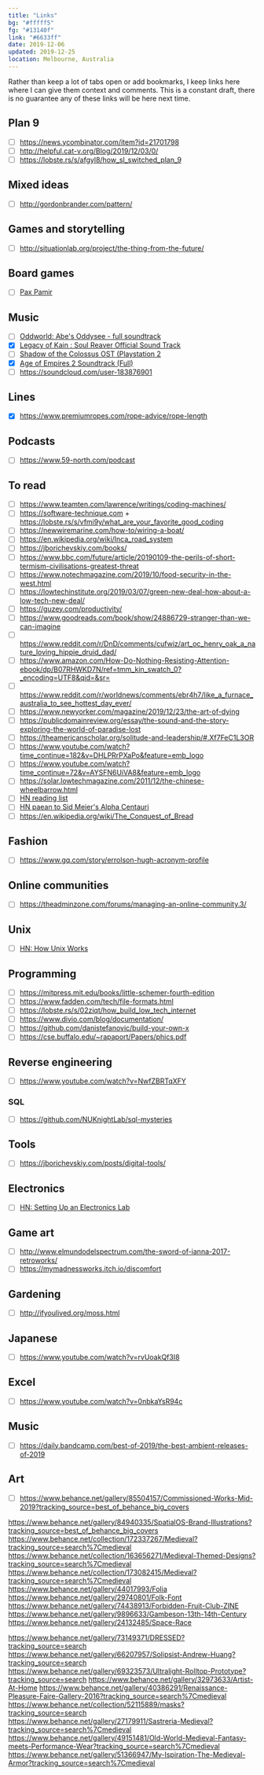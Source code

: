 ```yaml
---
title: "Links"
bg: "#fffff5"
fg: "#13140f"
link: "#6633ff"
date: 2019-12-06
updated: 2019-12-25
location: Melbourne, Australia
---
```

Rather than keep a lot of tabs open or add bookmarks, I keep links here where I can give them context and comments. This is a constant draft, there is no guarantee any of these links will be here next time.

## Plan 9
- [ ] <https://news.ycombinator.com/item?id=21701798>
- [ ] <http://helpful.cat-v.org/Blog/2019/12/03/0/>
- [ ] <https://lobste.rs/s/afgyl8/how_sl_switched_plan_9>

## Mixed ideas
- [ ] <http://gordonbrander.com/pattern/>

## Games and storytelling
- [ ] <http://situationlab.org/project/the-thing-from-the-future/>

## Board games
- [ ] [Pax Pamir](https://www.meeplemountain.com/reviews/pax-pamir-2nd-edition-review-the-players-of-games/)

## Music
- [ ] [Oddworld: Abe's Oddysee - full soundtrack](https://www.youtube.com/watch?v=8npn9vKSALc)
- [x] [Legacy of Kain : Soul Reaver Official Sound Track](https://www.youtube.com/watch?v=0HfYVKJEGvo)
- [ ] [Shadow of the Colossus OST (Playstation 2](https://www.youtube.com/watch?v=pmoYLtObCtY)
- [x] [Age of Empires 2 Soundtrack (Full)](https://www.youtube.com/watch?v=jadxTFqyhRM)
- [ ] <https://soundcloud.com/user-183876901>

## Lines ##
- [x] <https://www.premiumropes.com/rope-advice/rope-length>

## Podcasts ##
- [ ] <https://www.59-north.com/podcast>

## To read ##
- [ ] <https://www.teamten.com/lawrence/writings/coding-machines/>
- [ ] <https://software-technique.com> + <https://lobste.rs/s/vfmi9y/what_are_your_favorite_good_coding>
- [ ] <https://newwiremarine.com/how-to/wiring-a-boat/>
- [ ] <https://en.wikipedia.org/wiki/Inca_road_system>
- [ ] <https://jborichevskiy.com/books/>
- [ ] <https://www.bbc.com/future/article/20190109-the-perils-of-short-termism-civilisations-greatest-threat>
- [ ] <https://www.notechmagazine.com/2019/10/food-security-in-the-west.html>
- [ ] <https://lowtechinstitute.org/2019/03/07/green-new-deal-how-about-a-low-tech-new-deal/>
- [ ] <https://guzey.com/productivity/>
- [ ] <https://www.goodreads.com/book/show/24886729-stranger-than-we-can-imagine>
- [ ] <https://www.reddit.com/r/DnD/comments/cufwiz/art_oc_henry_oak_a_nature_loving_hippie_druid_dad/>
- [ ] <https://www.amazon.com/How-Do-Nothing-Resisting-Attention-ebook/dp/B07RHWKD7N/ref=tmm_kin_swatch_0?_encoding=UTF8&qid=&sr=>
- [ ] <https://www.reddit.com/r/worldnews/comments/ebr4h7/like_a_furnace_australia_to_see_hottest_day_ever/>
- [ ] <https://www.newyorker.com/magazine/2019/12/23/the-art-of-dying>
- [ ] <https://publicdomainreview.org/essay/the-sound-and-the-story-exploring-the-world-of-paradise-lost>
- [ ] <https://theamericanscholar.org/solitude-and-leadership/#.Xf7FeC1L3OR>
- [ ] <https://www.youtube.com/watch?time_continue=182&v=DHLPRrPXaPo&feature=emb_logo>
- [ ] <https://www.youtube.com/watch?time_continue=72&v=AYSFN6UiVA8&feature=emb_logo>
- [ ] <https://solar.lowtechmagazine.com/2011/12/the-chinese-wheelbarrow.html>
- [ ] [HN reading list](https://news.ycombinator.com/item?id=21900498)
- [ ] [HN paean to Sid Meier's Alpha Centauri](https://news.ycombinator.com/item?id=21901268)
- [ ] <https://en.wikipedia.org/wiki/The_Conquest_of_Bread>

## Fashion ##
- [ ] <https://www.gq.com/story/errolson-hugh-acronym-profile>

## Online communities ##
- [ ] <https://theadminzone.com/forums/managing-an-online-community.3/>

## Unix ##
- [ ] [HN: How Unix Works](https://news.ycombinator.com/item?id=21792751)

## Programming ##
- [ ] <https://mitpress.mit.edu/books/little-schemer-fourth-edition>
- [ ] <https://www.fadden.com/tech/file-formats.html>
- [ ] <https://lobste.rs/s/02ziqt/how_build_low_tech_internet>
- [ ] <https://www.divio.com/blog/documentation/>
- [ ] <https://github.com/danistefanovic/build-your-own-x>
- [ ] <https://cse.buffalo.edu/~rapaport/Papers/phics.pdf>

## Reverse engineering ##
- [ ] <https://www.youtube.com/watch?v=NwfZBRTqXFY>

### SQL ###
- [ ] <https://github.com/NUKnightLab/sql-mysteries>

## Tools ##
- [ ] <https://jborichevskiy.com/posts/digital-tools/>

## Electronics ##
- [ ] [HN: Setting Up an Electronics Lab](https://news.ycombinator.com/item?id=21795216)

## Game art ##
- [ ] <http://www.elmundodelspectrum.com/the-sword-of-ianna-2017-retroworks/>
- [ ] <https://mymadnessworks.itch.io/discomfort>

## Gardening ##
- [ ] <http://ifyoulived.org/moss.html>

## Japanese ##
- [ ] <https://www.youtube.com/watch?v=rvUoakQf3I8>

## Excel ##
- [ ] <https://www.youtube.com/watch?v=0nbkaYsR94c>

## Music ##
- [ ] <https://daily.bandcamp.com/best-of-2019/the-best-ambient-releases-of-2019>

## Art ##
- [ ] <https://www.behance.net/gallery/85504157/Commissioned-Works-Mid-2019?tracking_source=best_of_behance_big_covers>

<https://www.behance.net/gallery/84940335/SpatialOS-Brand-Illustrations?tracking_source=best_of_behance_big_covers>
<https://www.behance.net/collection/172337267/Medieval?tracking_source=search%7Cmedieval>
<https://www.behance.net/collection/163656271/Medieval-Themed-Designs?tracking_source=search%7Cmedieval>
<https://www.behance.net/collection/173082415/Medieval?tracking_source=search%7Cmedieval>
<https://www.behance.net/gallery/44017993/Folia>
<https://www.behance.net/gallery/29740801/Folk-Font>
<https://www.behance.net/gallery/74438913/Forbidden-Fruit-Club-ZINE>
<https://www.behance.net/gallery/9896633/Gambeson-13th-14th-Century>
<https://www.behance.net/gallery/24132485/Space-Race>


<https://www.behance.net/gallery/73149371/DRESSED?tracking_source=search>
<https://www.behance.net/gallery/66207957/Solipsist-Andrew-Huang?tracking_source=search>
<https://www.behance.net/gallery/69323573/Ultralight-Rolltop-Prototype?tracking_source=search>
<https://www.behance.net/gallery/32973633/Artist-At-Home>
<https://www.behance.net/gallery/40386291/Renaissance-Pleasure-Faire-Gallery-2016?tracking_source=search%7Cmedieval>
<https://www.behance.net/collection/52115889/masks?tracking_source=search>
<https://www.behance.net/gallery/27179911/Sastreria-Medieval?tracking_source=search%7Cmedieval>
<https://www.behance.net/gallery/49151481/Old-World-Medieval-Fantasy-meets-Performance-Wear?tracking_source=search%7Cmedieval>
<https://www.behance.net/gallery/51366947/My-Ispiration-The-Medieval-Armor?tracking_source=search%7Cmedieval>
